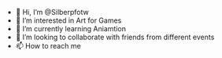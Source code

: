 - 👋 Hi, I’m @Silberpfotw 
- 👀 I’m interested in Art for Games
- 🌱 I’m currently learning Aniamtion 
- 💞️ I’m looking to collaborate with friends from different events
- 📫 How to reach me 

<!---
Silberpfotw/Silberpfotw is a ✨ special ✨ repository because its `README.md` (this file) appears on your GitHub profile.
You can click the Preview link to take a look at your changes.
--->
